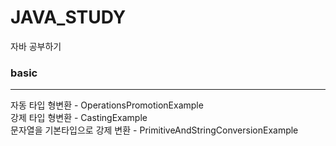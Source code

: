 # JAVA_STUDY
자바 공부하기


### basic
---------------------------------------------------------------
자동 타입 형변환 - OperationsPromotionExample </br>
강제 타입 형변환 - CastingExample </br>
문자열을 기본타입으로 강제 변환 - PrimitiveAndStringConversionExample </br>
